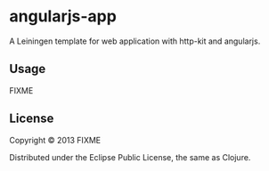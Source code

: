# angularjs-app

A Leiningen template for web application with http-kit and angularjs.

## Usage

FIXME

## License

Copyright © 2013 FIXME

Distributed under the Eclipse Public License, the same as Clojure.
